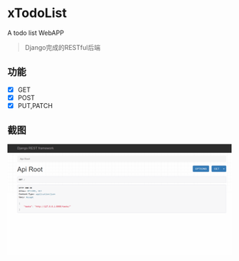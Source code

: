# xTodoList
A todo list WebAPP

> Django完成的RESTful后端

## 功能
- [x] GET
- [x] POST
- [x] PUT,PATCH

## 截图
![image](https://github.com/JettHu/xTodoList/raw/master/screenshot.gif)
